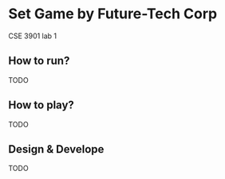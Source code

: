 # Set Game by Future-Tech Corp
CSE 3901 lab 1

## How to run?
TODO

## How to play?
TODO

## Design & Develope
TODO

